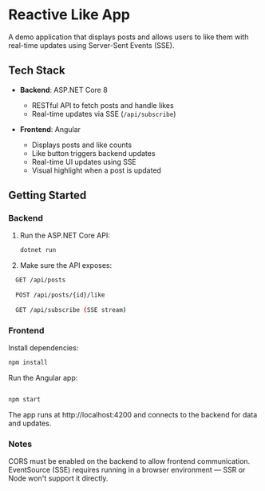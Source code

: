 # Reactive Like App

A demo application that displays posts and allows users to like them with real-time updates using Server-Sent Events (SSE).

## Tech Stack

- **Backend**: ASP.NET Core 8
  - RESTful API to fetch posts and handle likes
  - Real-time updates via SSE (`/api/subscribe`)

- **Frontend**: Angular
  - Displays posts and like counts
  - Like button triggers backend updates
  - Real-time UI updates using SSE
  - Visual highlight when a post is updated

## Getting Started

### Backend

1. Run the ASP.NET Core API:
   ```bash
   dotnet run
   ```
2. Make sure the API exposes:
```bash
  GET /api/posts
  
  POST /api/posts/{id}/like
  
  GET /api/subscribe (SSE stream)
```
### Frontend
Install dependencies:

```bash
npm install
```
Run the Angular app:

```bash

npm start
```
The app runs at http://localhost:4200 and connects to the backend for data and updates.

### Notes
CORS must be enabled on the backend to allow frontend communication.
EventSource (SSE) requires running in a browser environment — SSR or Node won't support it directly.
